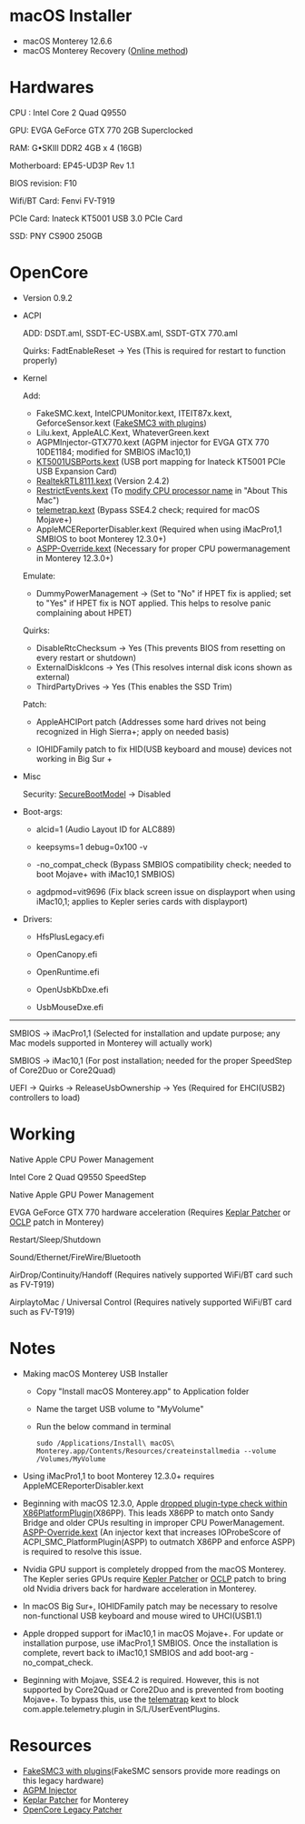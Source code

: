 # macOS Installer

  - macOS Monterey 12.6.6 
  - macOS Monterey Recovery ([Online method](https://dortania.github.io/OpenCore-Install-Guide/installer-guide/mac-install-recovery.html)) 

# Hardwares

CPU : Intel Core 2 Quad Q9550

GPU: EVGA GeForce GTX 770 2GB Superclocked 

RAM: G•SKIll DDR2 4GB x 4 (16GB)

Motherboard: EP45-UD3P Rev 1.1

BIOS revision: F10

Wifi/BT Card: Fenvi FV-T919 

PCIe Card: Inateck KT5001 USB 3.0 PCIe Card 

SSD: PNY CS900 250GB 


# OpenCore 

- Version 0.9.2

- ACPI

    ADD: DSDT.aml, SSDT-EC-USBX.aml, SSDT-GTX 770.aml

    Quirks: FadtEnableReset -> Yes (This is required for restart to function properly)

- Kernel 
   
   Add:
   
     - FakeSMC.kext, IntelCPUMonitor.kext, ITEIT87x.kext, GeforceSensor.kext ([FakeSMC3 with plugins](https://github.com/CloverHackyColor/FakeSMC3_with_plugins))
     - Lilu.kext, AppleALC.Kext, WhateverGreen.kext
     - AGPMInjector-GTX770.kext (AGPM injector for EVGA GTX 770 10DE1184; modified for SMBIOS iMac10,1)
     - [KT5001USBPorts.kext](https://github.com/AppleBreak1/EP45-UD3P-Customac/tree/main/5.%20Inateck%20KT5001%20PCIe%20USB%203.0%20Card) (USB port mapping for Inateck KT5001 PCIe USB Expansion Card)
     - [RealtekRTL8111.kext](https://github.com/Mieze/RTL8111_driver_for_OS_X) (Version 2.4.2)
     - [RestrictEvents.kext](https://github.com/acidanthera/RestrictEvents) (To [modify CPU processor name](https://github.com/AppleBreak1/EP45-UD3P-Customac/blob/main/7.%20Miscellaneous/Misc.md) in "About This Mac")
     - [telemetrap.kext](https://forums.macrumors.com/threads/mp3-1-others-sse-4-2-emulation-to-enable-amd-metal-driver.2206682/post-28447707) (Bypass SSE4.2 check; required for macOS Mojave+)
     - AppleMCEReporterDisabler.kext (Required when using iMacPro1,1 SMBIOS to boot Monterey 12.3.0+)
     - [ASPP-Override.kext](https://github.com/dortania/OpenCore-Legacy-Patcher/blob/main/payloads/Kexts/Misc/ASPP-Override-v1.0.1.zip) (Necessary for proper CPU powermanagement in Monterey 12.3.0+)

    Emulate:

     - DummyPowerManagement -> (Set to "No" if HPET fix is applied; set to "Yes" if HPET fix is NOT applied. This helps to resolve panic complaining about HPET)
        
    Quirks: 
     
     - DisableRtcChecksum -> Yes (This prevents BIOS from resetting on every restart or shutdown)
     - ExternalDiskIcons -> Yes (This resolves internal disk icons shown as external)
     - ThirdPartyDrives -> Yes (This enables the SSD Trim)
    
    Patch:
    
     - AppleAHCIPort patch (Addresses some hard drives not being recognized in High Sierra+; apply on needed basis) 
     
     - IOHIDFamily patch to fix HID(USB keyboard and mouse) devices not working in Big Sur +
     
- Misc
    
    Security: [SecureBootModel](https://dortania.github.io/OpenCore-Post-Install/universal/security/applesecureboot.html#dmgloading) -> Disabled
      
- Boot-args:

     - alcid=1 (Audio Layout ID for ALC889)
     
     - keepsyms=1 debug=0x100 -v
          
     - -no_compat_check (Bypass SMBIOS compatibility check; needed to boot Mojave+ with iMac10,1 SMBIOS)
     
     - agdpmod=vit9696 (Fix black screen issue on displayport when using iMac10,1; applies to Kepler series cards with displayport)
     
     
- Drivers:

     - HfsPlusLegacy.efi

     - OpenCanopy.efi

     - OpenRuntime.efi

     - OpenUsbKbDxe.efi

     - UsbMouseDxe.efi

___

SMBIOS -> iMacPro1,1 (Selected for installation and update purpose; any Mac models supported in Monterey will actually work)

SMBIOS -> iMac10,1 (For post installation; needed for the proper SpeedStep of Core2Duo or Core2Quad) 

UEFI -> Quirks -> ReleaseUsbOwnership -> Yes (Required for EHCI(USB2) controllers to load)


# Working

Native Apple CPU Power Management

Intel Core 2 Quad Q9550 SpeedStep

Native Apple GPU Power Management

EVGA GeForce GTX 770 hardware acceleration (Requires [Keplar Patcher](https://github.com/chris1111/Geforce-Kepler-patcher) or [OCLP](https://github.com/dortania/OpenCore-Legacy-Patcher) patch in Monterey)

Restart/Sleep/Shutdown

Sound/Ethernet/FireWire/Bluetooth

AirDrop/Continuity/Handoff (Requires natively supported WiFi/BT card such as FV-T919)

AirplaytoMac / Universal Control (Requires natively supported WiFi/BT card such as FV-T919)


# Notes

- Making macOS Monterey USB Installer

  - Copy "Install macOS Monterey.app" to Application folder

  - Name the target USB volume to "MyVolume"

  - Run the below command in terminal
  
        sudo /Applications/Install\ macOS\ Monterey.app/Contents/Resources/createinstallmedia --volume /Volumes/MyVolume
        
- Using iMacPro1,1 to boot Monterey 12.3.0+ requires AppleMCEReporterDisabler.kext

- Beginning with macOS 12.3.0, Apple [dropped plugin-type check within X86PlatformPlugin](https://github.com/dortania/OpenCore-Legacy-Patcher/commit/f7f890d37e01b79d0926824ac424da897762431b#diff-802c4227abfb4a7ca54531b779674b82304a7d0b5e599f10ae5b91c1eea0fdbc)(X86PP). This leads X86PP to match onto Sandy Bridge and older CPUs resulting in improper CPU PowerManagement. [ASPP-Override.kext](https://github.com/dortania/OpenCore-Legacy-Patcher/blob/main/payloads/Kexts/Misc/ASPP-Override-v1.0.1.zip) (An injector kext that increases IOProbeScore of ACPI_SMC_PlatformPlugin(ASPP) to outmatch X86PP and enforce ASPP) is required to resolve this issue.
        
- Nvidia GPU support is completely dropped from the macOS Monterey. The Kepler series GPUs require [Kepler Patcher](https://github.com/chris1111/Geforce-Kepler-patcher) or [OCLP](https://github.com/dortania/OpenCore-Legacy-Patcher) patch to bring old Nvidia drivers back for hardware acceleration in Monterey.        
        
- In macOS Big Sur+, IOHIDFamily patch may be necessary to resolve non-functional USB keyboard and mouse wired to UHCI(USB1.1)      
              
- Apple dropped support for iMac10,1 in macOS Mojave+. For update or installation purpose, use iMacPro1,1 SMBIOS. Once the installation is complete, revert back to iMac10,1 SMBIOS and add boot-arg -no_compat_check.

- Beginning with Mojave, SSE4.2 is required. However, this is not supported by Core2Quad or Core2Duo and is prevented from booting Mojave+. To bypass this, use the [telematrap](https://forums.macrumors.com/threads/mp3-1-others-sse-4-2-emulation-to-enable-amd-metal-driver.2206682/post-28447707) kext to block com.apple.telemetry.plugin in S/L/UserEventPlugins.


 
# Resources
- [FakeSMC3 with plugins](https://github.com/CloverHackyColor/FakeSMC3_with_plugins)(FakeSMC sensors provide more readings on this legacy hardware)
- [AGPM Injector](https://github.com/Pavo-IM/AGPMInjector)
- [Keplar Patcher](https://github.com/chris1111/Geforce-Kepler-patcher) for Monterey
- [OpenCore Legacy Patcher](https://github.com/dortania/OpenCore-Legacy-Patcher)


